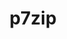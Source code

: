 ---
title: "p7zip"
layout: cache
categories: [package, develop-2024-01-28]
meta: {"versions": ["17.05"], "compilers": ["gcc@=11.4.0"], "oss": ["ubuntu20.04"], "platforms": ["linux"], "targets": ["x86_64_v3"], "stacks": ["e4s", "root"], "num_specs": 1, "num_specs_by_stack": {"root": 1, "e4s": 1}}
spec_details: [{"hash": "t3fpmxqm7ujjoo24xohuz6udf6wpkefq", "compiler": "gcc@=11.4.0", "versions": ["17.05"], "os": "ubuntu20.04", "platform": "linux", "target": "x86_64_v3", "variants": ["build_system=makefile"], "stacks": ["root", "e4s"], "size": "-", "tarball": "https://binaries.spack.io/develop-2024-01-28/build_cache/linux-ubuntu20.04-x86_64_v3/gcc-11.4.0/p7zip-17.05/linux-ubuntu20.04-x86_64_v3-gcc-11.4.0-p7zip-17.05-t3fpmxqm7ujjoo24xohuz6udf6wpkefq.spack"}]
---